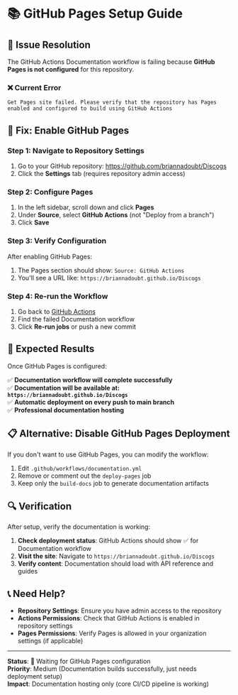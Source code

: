# 📚 GitHub Pages Setup Guide

## 🎯 Issue Resolution

The GitHub Actions Documentation workflow is failing because **GitHub Pages is not configured** for this repository.

### ❌ Current Error
```
Get Pages site failed. Please verify that the repository has Pages enabled and configured to build using GitHub Actions
```

## 🔧 Fix: Enable GitHub Pages

### Step 1: Navigate to Repository Settings
1. Go to your GitHub repository: https://github.com/briannadoubt/Discogs
2. Click the **Settings** tab (requires repository admin access)

### Step 2: Configure Pages
1. In the left sidebar, scroll down and click **Pages**
2. Under **Source**, select **GitHub Actions** (not "Deploy from a branch")
3. Click **Save**

### Step 3: Verify Configuration
After enabling GitHub Pages:
1. The Pages section should show: `Source: GitHub Actions`
2. You'll see a URL like: `https://briannadoubt.github.io/Discogs`

### Step 4: Re-run the Workflow
1. Go back to [GitHub Actions](https://github.com/briannadoubt/Discogs/actions)
2. Find the failed Documentation workflow
3. Click **Re-run jobs** or push a new commit

## 🎉 Expected Results

Once GitHub Pages is configured:

✅ **Documentation workflow will complete successfully**  
✅ **Documentation will be available at: `https://briannadoubt.github.io/Discogs`**  
✅ **Automatic deployment on every push to main branch**  
✅ **Professional documentation hosting**  

## 📋 Alternative: Disable GitHub Pages Deployment

If you don't want to use GitHub Pages, you can modify the workflow:

1. Edit `.github/workflows/documentation.yml`
2. Remove or comment out the `deploy-pages` job
3. Keep only the `build-docs` job to generate documentation artifacts

## 🔍 Verification

After setup, verify the documentation is working:

1. **Check deployment status**: GitHub Actions should show ✅ for Documentation workflow
2. **Visit the site**: Navigate to `https://briannadoubt.github.io/Discogs`
3. **Verify content**: Documentation should load with API reference and guides

## 📞 Need Help?

- **Repository Settings**: Ensure you have admin access to the repository
- **Actions Permissions**: Check that GitHub Actions is enabled in repository settings
- **Pages Permissions**: Verify Pages is allowed in your organization settings (if applicable)

---

**Status**: 🔄 Waiting for GitHub Pages configuration  
**Priority**: Medium (Documentation builds successfully, just needs deployment setup)  
**Impact**: Documentation hosting only (core CI/CD pipeline is working)
